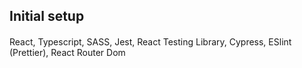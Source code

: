 ## Initial setup

####
React, Typescript, SASS, Jest, React Testing Library, Cypress,  ESlint (Prettier), React Router Dom
